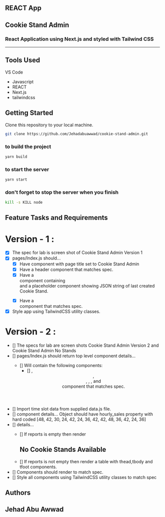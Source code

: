 ## REACT App

## Cookie Stand Admin

### React Application using Next.js and styled with Tailwind CSS

---

## Tools Used

VS Code

- Javascript
- REACT
- Next.js
- tailwindcss

## Getting Started

Clone this repository to your local machine.

```bash
git clone https://github.com/Jehadabuawwad/cookie-stand-admin.git
```

### to build the project

```bash
yarn build
```

### to start the server

```bash
yarn start
```

### don't forget to stop the server when you finish

```bash
kill -s KILL node
```

## Feature Tasks and Requirements

# Version - 1 :

- [x] The spec for lab is screen shot of Cookie Stand Admin Version 1
- [x] pages/Index.js should…
  - [x] Have <Head> component with page title set to Cookie Stand Admin
  - [x] Have a header component that matches spec.
  - [x] Have a <main> component containing <form> and a placeholder component showing JSON string of last created Cookie Stand.
  - [x] Have a <footer> component that matches spec.
- [x] Style app using TailwindCSS utility classes.

# Version - 2 :

- [] The specs for lab are screen shots Cookie Stand Admin Version 2 and Cookie Stand Admin No Stands
- [] pages/Index.js should return top level component <CookieStandAdmin>
  <CookieStandAdmin> details…
  - [] Will contain the following components:
    - [] <Head>, <Header>, <main>, <CreateForm>, <ReportTable>, and<Footer> component that matches spec.
- [] Import time slot data from supplied data.js file.
- [] <CreateForm> component details…
  Object should have hourly_sales property with hard coded [48, 42, 30, 24, 42, 24, 36, 42, 42, 48, 36, 42, 24, 36]
- [] <ReportTable> details…
  - [] If reports is empty then render <h2>No Cookie Stands Available</h2>
  - [] If reports is not empty then render a table with thead,tbody and tfoot components.
- [] Components should render to match spec.
- [] Style all components using TailwindCSS utility classes to match spec

## Authors

## Jehad Abu Awwad
